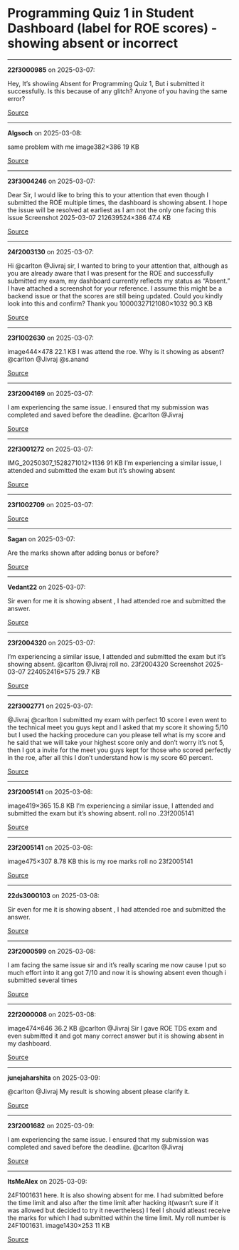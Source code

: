 # Programming Quiz 1 in Student Dashboard (label for ROE scores) - showing absent or incorrect


---

**22f3000985** on 2025-03-07:

Hey, It’s showiing Absent for Programming Quiz 1, But i submitted it successfully.
Is this because of any glitch? Anyone of you having the same error?

[Source](https://discourse.onlinedegree.iitm.ac.in/t/programming-quiz-1-in-student-dashboard-label-for-roe-scores-showing-absent-or-incorrect/169369/1)

---

**Algsoch** on 2025-03-08:

same problem with  me
image382×386 19 KB

[Source](https://discourse.onlinedegree.iitm.ac.in/t/programming-quiz-1-in-student-dashboard-label-for-roe-scores-showing-absent-or-incorrect/169369/2)

---

**23f3004246** on 2025-03-07:

Dear Sir,
I would like to bring this to your attention that even though I submitted the ROE multiple times, the dashboard is showing absent.
I hope the issue will be resolved at earliest as I am not the only one facing this issue
Screenshot 2025-03-07 212639524×386 47.4 KB

[Source](https://discourse.onlinedegree.iitm.ac.in/t/programming-quiz-1-in-student-dashboard-label-for-roe-scores-showing-absent-or-incorrect/169369/3)

---

**24f2003130** on 2025-03-07:

Hi @carlton @Jivraj sir,
I wanted to bring to your attention that, although as you are already aware that I was present for the ROE and successfully submitted my exam, my dashboard currently reflects my status as “Absent.”
I have attached a screenshot for your reference. I assume this might be a backend issue or that the scores are still being updated. Could you kindly look into this and confirm?
Thank you
10000327121080×1032 90.3 KB

[Source](https://discourse.onlinedegree.iitm.ac.in/t/programming-quiz-1-in-student-dashboard-label-for-roe-scores-showing-absent-or-incorrect/169369/4)

---

**23f1002630** on 2025-03-07:

image444×478 22.1 KB
I was attend the roe. Why is it showing as absent?
@carlton @Jivraj @s.anand

[Source](https://discourse.onlinedegree.iitm.ac.in/t/programming-quiz-1-in-student-dashboard-label-for-roe-scores-showing-absent-or-incorrect/169369/5)

---

**23f2004169** on 2025-03-07:

I am experiencing the same issue. I ensured that my submission was completed and saved before the deadline. @carlton @Jivraj

[Source](https://discourse.onlinedegree.iitm.ac.in/t/programming-quiz-1-in-student-dashboard-label-for-roe-scores-showing-absent-or-incorrect/169369/6)

---

**22f3001272** on 2025-03-07:

IMG_20250307_1528271012×1136 91 KB
I’m experiencing a similar issue, I attended and submitted the exam but it’s showing absent

[Source](https://discourse.onlinedegree.iitm.ac.in/t/programming-quiz-1-in-student-dashboard-label-for-roe-scores-showing-absent-or-incorrect/169369/7)

---

**23f1002709** on 2025-03-07:



[Source](https://discourse.onlinedegree.iitm.ac.in/t/programming-quiz-1-in-student-dashboard-label-for-roe-scores-showing-absent-or-incorrect/169369/8)

---

**Sagan** on 2025-03-07:

Are the marks shown after adding bonus or before?

[Source](https://discourse.onlinedegree.iitm.ac.in/t/programming-quiz-1-in-student-dashboard-label-for-roe-scores-showing-absent-or-incorrect/169369/9)

---

**Vedant22** on 2025-03-07:

Sir even for me it is showing absent , I had attended roe and submitted the answer.

[Source](https://discourse.onlinedegree.iitm.ac.in/t/programming-quiz-1-in-student-dashboard-label-for-roe-scores-showing-absent-or-incorrect/169369/10)

---

**23f2004320** on 2025-03-07:

I’m experiencing a similar issue, I attended and submitted the exam but it’s showing absent.  @carlton @Jivraj
roll no. 23f2004320
Screenshot 2025-03-07 224052416×575 29.7 KB

[Source](https://discourse.onlinedegree.iitm.ac.in/t/programming-quiz-1-in-student-dashboard-label-for-roe-scores-showing-absent-or-incorrect/169369/11)

---

**22f3002771** on 2025-03-07:

@Jivraj @carlton
I submitted my exam with perfect 10 score I even went to the technical meet you guys kept and I asked that my score it showing 5/10 but I used the hacking procedure can you please tell what is my score and he said that we will take your highest score only and don’t worry it’s not 5, then I got a invite for the meet you guys kept for those who scored perfectly in the roe, after all this I don’t understand how is my score 60 percent.

[Source](https://discourse.onlinedegree.iitm.ac.in/t/programming-quiz-1-in-student-dashboard-label-for-roe-scores-showing-absent-or-incorrect/169369/12)

---

**23f2005141** on 2025-03-08:

image419×365 15.8 KB
I’m experiencing a similar issue, I attended and submitted the exam but it’s showing absent.
roll no .23f2005141

[Source](https://discourse.onlinedegree.iitm.ac.in/t/programming-quiz-1-in-student-dashboard-label-for-roe-scores-showing-absent-or-incorrect/169369/14)

---

**23f2005141** on 2025-03-08:

image475×307 8.78 KB
this is my roe marks
roll no 23f2005141

[Source](https://discourse.onlinedegree.iitm.ac.in/t/programming-quiz-1-in-student-dashboard-label-for-roe-scores-showing-absent-or-incorrect/169369/15)

---

**22ds3000103** on 2025-03-08:

Sir even for me it is showing absent , I had attended roe and submitted the answer.

[Source](https://discourse.onlinedegree.iitm.ac.in/t/programming-quiz-1-in-student-dashboard-label-for-roe-scores-showing-absent-or-incorrect/169369/16)

---

**23f2000599** on 2025-03-08:

I am facing the same issue sir and it’s really scaring me now cause I put so much effort into it ang got 7/10 and now it is showing absent even though i submitted several times

[Source](https://discourse.onlinedegree.iitm.ac.in/t/programming-quiz-1-in-student-dashboard-label-for-roe-scores-showing-absent-or-incorrect/169369/17)

---

**22f2000008** on 2025-03-08:

image474×646 36.2 KB
@carlton @Jivraj
Sir I gave ROE TDS exam and even submitted it  and got many correct answer  but it is showing absent in my dashboard.

[Source](https://discourse.onlinedegree.iitm.ac.in/t/programming-quiz-1-in-student-dashboard-label-for-roe-scores-showing-absent-or-incorrect/169369/18)

---

**junejaharshita** on 2025-03-09:

@carlton @Jivraj My result is showing absent please clarify it.

[Source](https://discourse.onlinedegree.iitm.ac.in/t/programming-quiz-1-in-student-dashboard-label-for-roe-scores-showing-absent-or-incorrect/169369/19)

---

**23f2001682** on 2025-03-09:

I am experiencing the same issue. I ensured that my submission was completed and saved before the deadline. @carlton @Jivraj

[Source](https://discourse.onlinedegree.iitm.ac.in/t/programming-quiz-1-in-student-dashboard-label-for-roe-scores-showing-absent-or-incorrect/169369/20)

---

**ItsMeAlex** on 2025-03-09:

24F1001631 here. It is also showing absent for me. I had submitted before the time limit and also after the time limit after hacking it(wasn’t sure if it was allowed but decided to try it nevertheless)
I feel I should atleast receive the marks for which I had submitted within the time limit.
My roll number is 24F1001631.
image1430×253 11 KB

[Source](https://discourse.onlinedegree.iitm.ac.in/t/programming-quiz-1-in-student-dashboard-label-for-roe-scores-showing-absent-or-incorrect/169369/21)